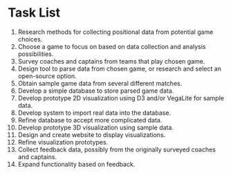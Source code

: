 # Task List

1.  Research methods for collecting positional data from potential game choices.
2.  Choose a game to focus on based on data collection and analysis possibilities.
3.  Survey coaches and captains from teams that play chosen game.
4.  Design tool to parse data from chosen game, or research and select an open-source option.
5.  Obtain sample game data from several different matches.
6.  Develop a simple database to store parsed game data.
7.  Develop prototype 2D visualization using D3 and/or VegaLite for sample data.
8.  Develop system to import real data into the database.
9.  Refine database to accept more complicated data.
10. Develop prototype 3D visualization using sample data.
11. Design and create website to display visualizations.
12. Refine visualization prototypes.
13. Collect feedback data, possibly from the originally surveyed coaches and captains.
14. Expand functionality based on feedback.

